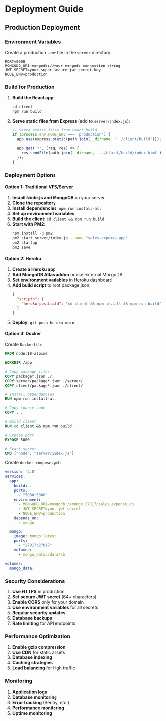 # Deployment Guide

## Production Deployment

### Environment Variables

Create a production `.env` file in the `server` directory:

```env
PORT=5000
MONGODB_URI=mongodb://your-mongodb-connection-string
JWT_SECRET=your-super-secure-jwt-secret-key
NODE_ENV=production
```

### Build for Production

1. **Build the React app**:
   ```bash
   cd client
   npm run build
   ```

2. **Serve static files from Express** (add to `server/index.js`):
   ```javascript
   // Serve static files from React build
   if (process.env.NODE_ENV === 'production') {
     app.use(express.static(path.join(__dirname, '../client/build')));
     
     app.get('*', (req, res) => {
       res.sendFile(path.join(__dirname, '../client/build/index.html'));
     });
   }
   ```

### Deployment Options

#### Option 1: Traditional VPS/Server

1. **Install Node.js and MongoDB** on your server
2. **Clone the repository**
3. **Install dependencies**: `npm run install-all`
4. **Set up environment variables**
5. **Build the client**: `cd client && npm run build`
6. **Start with PM2**:
   ```bash
   npm install -g pm2
   pm2 start server/index.js --name "sales-expense-app"
   pm2 startup
   pm2 save
   ```

#### Option 2: Heroku

1. **Create a Heroku app**
2. **Add MongoDB Atlas addon** or use external MongoDB
3. **Set environment variables** in Heroku dashboard
4. **Add build script** to root package.json:
   ```json
   {
     "scripts": {
       "heroku-postbuild": "cd client && npm install && npm run build"
     }
   }
   ```
5. **Deploy**: `git push heroku main`

#### Option 3: Docker

Create `Dockerfile`:
```dockerfile
FROM node:18-alpine

WORKDIR /app

# Copy package files
COPY package*.json ./
COPY server/package*.json ./server/
COPY client/package*.json ./client/

# Install dependencies
RUN npm run install-all

# Copy source code
COPY . .

# Build client
RUN cd client && npm run build

# Expose port
EXPOSE 5000

# Start server
CMD ["node", "server/index.js"]
```

Create `docker-compose.yml`:
```yaml
version: '3.8'
services:
  app:
    build: .
    ports:
      - "5000:5000"
    environment:
      - MONGODB_URI=mongodb://mongo:27017/sales_expense_db
      - JWT_SECRET=your-jwt-secret
      - NODE_ENV=production
    depends_on:
      - mongo

  mongo:
    image: mongo:latest
    ports:
      - "27017:27017"
    volumes:
      - mongo_data:/data/db

volumes:
  mongo_data:
```

### Security Considerations

1. **Use HTTPS** in production
2. **Set secure JWT secret** (64+ characters)
3. **Enable CORS** only for your domain
4. **Use environment variables** for all secrets
5. **Regular security updates**
6. **Database backups**
7. **Rate limiting** for API endpoints

### Performance Optimization

1. **Enable gzip compression**
2. **Use CDN** for static assets
3. **Database indexing**
4. **Caching strategies**
5. **Load balancing** for high traffic

### Monitoring

1. **Application logs**
2. **Database monitoring**
3. **Error tracking** (Sentry, etc.)
4. **Performance monitoring**
5. **Uptime monitoring**